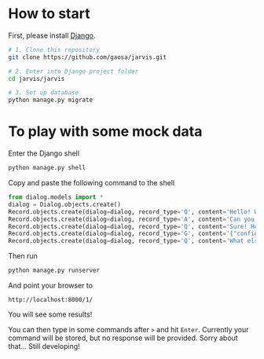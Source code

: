 # How to start

First, please install [Django](https://docs.djangoproject.com/en/2.2/topics/install/).

```bash
# 1. Clone this repository
git clone https://github.com/gaosa/jarvis.git

# 2. Enter into Django project folder
cd jarvis/jarvis

# 3. Set up database
python manage.py migrate
```

# To play with some mock data

Enter the Django shell

```bash
python manage.py shell
```

Copy and paste the following command to the shell

```python
from dialog.models import *
dialog = Dialog.objects.create()
Record.objects.create(dialog=dialog, record_type='Q', content='Hello! What can I do for you?')
Record.objects.create(dialog=dialog, record_type='A', content='Can you give me some sample graph?')
Record.objects.create(dialog=dialog, record_type='Q', content='Sure! Here is one graph:')
Record.objects.create(dialog=dialog, record_type='G', content='{"config": {"view": {"width": 400, "height": 300}, "mark": {"tooltip": null}}, "data": {"url": "https://vega.github.io/vega-datasets/data/cars.json"}, "mark": "point", "encoding": {"color": {"type": "nominal", "field": "Origin"}, "x": {"type": "quantitative", "field": "Horsepower"}, "y": {"type": "quantitative", "field": "Miles_per_Gallon"}}, "selection": {"selector002": {"type": "interval", "bind": "scales", "encodings": ["x", "y"]}}, "$schema": "https://vega.github.io/schema/vega-lite/v3.4.0.json"}')
Record.objects.create(dialog=dialog, record_type='Q', content='What else can I do for you?')
```

Then run

```bash
python manage.py runserver
```

And point your browser to

```
http://localhost:8000/1/
```

You will see some results!

You can then type in some commands after `>` and hit `Enter`. Currently your command will be stored, but no response will be provided. Sorry about that... Still developing!